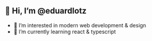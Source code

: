 ## 👋 Hi, I’m @eduardlotz
- 👀 I’m interested in modern web development & design
- 🌱 I’m currently learning react & typescript
